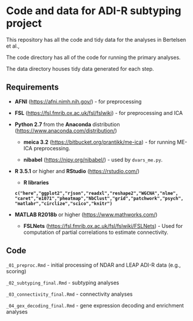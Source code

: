 # Code and data for ADI-R subtyping project

This repository has all the code and tidy data for the analyses in Bertelsen et al.,

The code directory has all of the code for running the primary analyses.

The data directory houses tidy data generated for each step.

## Requirements

* **AFNI** (https://afni.nimh.nih.gov/) - for preprocessing

* **FSL** (https://fsl.fmrib.ox.ac.uk/fsl/fslwiki) - for preprocessing and ICA


* **Python 2.7** from the **Anaconda** distribution (https://www.anaconda.com/distribution/)

  + **meica 3.2** (https://bitbucket.org/prantikk/me-ica) - for running ME-ICA preprocessing.

  + **nibabel** (https://nipy.org/nibabel/) - used by `dvars_me.py`.


* **R 3.5.1** or higher and **RStudio** (https://rstudio.com/)

  + **R libraries**

  **```c("here","ggplot2","rjson","readxl","reshape2","WGCNA","nlme",
  "caret","e1071","pheatmap","NbClust","grid","patchwork","psych",
  "matlabr","circlize","scico","knitr")```**


* **MATLAB R2018b** or higher (https://www.mathworks.com/)

  + **FSLNets** (https://fsl.fmrib.ox.ac.uk/fsl/fslwiki/FSLNets) - Used for computation of partial correlations to estimate connectivity.

## Code

`_01_preproc.Rmd` - initial processing of NDAR and LEAP ADI-R data (e.g., scoring)

`_02_subtyping_final.Rmd` - subtyping analyses

`_03_connectivity_final.Rmd` - connectivity analyses

`_04_gex_decoding_final.Rmd` - gene expression decoding and enrichment analyses

